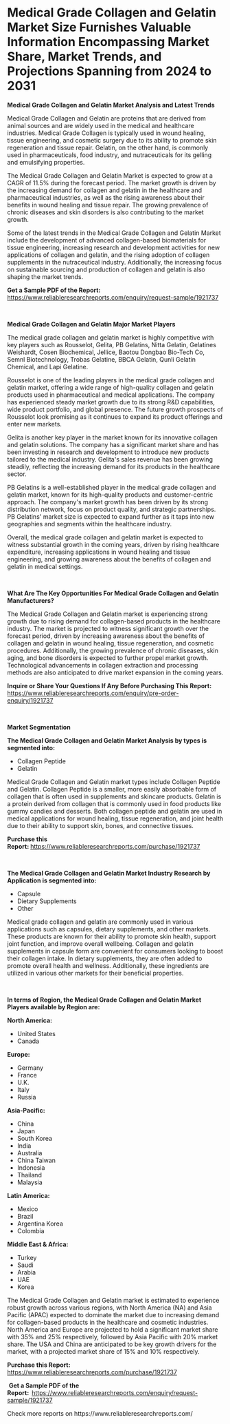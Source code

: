 <p><h1>Medical Grade Collagen and Gelatin Market Size Furnishes Valuable Information Encompassing Market Share, Market Trends, and Projections Spanning from 2024 to 2031</h1></p><p><strong>Medical Grade Collagen and Gelatin Market Analysis and Latest Trends</strong></p>
<p><p>Medical Grade Collagen and Gelatin are proteins that are derived from animal sources and are widely used in the medical and healthcare industries. Medical Grade Collagen is typically used in wound healing, tissue engineering, and cosmetic surgery due to its ability to promote skin regeneration and tissue repair. Gelatin, on the other hand, is commonly used in pharmaceuticals, food industry, and nutraceuticals for its gelling and emulsifying properties.</p><p>The Medical Grade Collagen and Gelatin Market is expected to grow at a CAGR of 11.5% during the forecast period. The market growth is driven by the increasing demand for collagen and gelatin in the healthcare and pharmaceutical industries, as well as the rising awareness about their benefits in wound healing and tissue repair. The growing prevalence of chronic diseases and skin disorders is also contributing to the market growth.</p><p>Some of the latest trends in the Medical Grade Collagen and Gelatin Market include the development of advanced collagen-based biomaterials for tissue engineering, increasing research and development activities for new applications of collagen and gelatin, and the rising adoption of collagen supplements in the nutraceutical industry. Additionally, the increasing focus on sustainable sourcing and production of collagen and gelatin is also shaping the market trends.</p></p>
<p><strong>Get a Sample PDF of the Report:&nbsp;</strong> <a href="https://www.reliableresearchreports.com/enquiry/request-sample/1921737">https://www.reliableresearchreports.com/enquiry/request-sample/1921737</a></p>
<p>&nbsp;</p>
<p><strong>Medical Grade Collagen and Gelatin Major Market Players</strong></p>
<p><p>The medical grade collagen and gelatin market is highly competitive with key players such as Rousselot, Gelita, PB Gelatins, Nitta Gelatin, Gelatines Weishardt, Cosen Biochemical, Jellice, Baotou Dongbao Bio-Tech Co, Semnl Biotechnology, Trobas Gelatine, BBCA Gelatin, Qunli Gelatin Chemical, and Lapi Gelatine.</p><p>Rousselot is one of the leading players in the medical grade collagen and gelatin market, offering a wide range of high-quality collagen and gelatin products used in pharmaceutical and medical applications. The company has experienced steady market growth due to its strong R&D capabilities, wide product portfolio, and global presence. The future growth prospects of Rousselot look promising as it continues to expand its product offerings and enter new markets.</p><p>Gelita is another key player in the market known for its innovative collagen and gelatin solutions. The company has a significant market share and has been investing in research and development to introduce new products tailored to the medical industry. Gelita's sales revenue has been growing steadily, reflecting the increasing demand for its products in the healthcare sector.</p><p>PB Gelatins is a well-established player in the medical grade collagen and gelatin market, known for its high-quality products and customer-centric approach. The company's market growth has been driven by its strong distribution network, focus on product quality, and strategic partnerships. PB Gelatins' market size is expected to expand further as it taps into new geographies and segments within the healthcare industry.</p><p>Overall, the medical grade collagen and gelatin market is expected to witness substantial growth in the coming years, driven by rising healthcare expenditure, increasing applications in wound healing and tissue engineering, and growing awareness about the benefits of collagen and gelatin in medical settings.</p></p>
<p>&nbsp;</p>
<p><strong>What Are The Key Opportunities For Medical Grade Collagen and Gelatin Manufacturers?</strong></p>
<p><p>The Medical Grade Collagen and Gelatin market is experiencing strong growth due to rising demand for collagen-based products in the healthcare industry. The market is projected to witness significant growth over the forecast period, driven by increasing awareness about the benefits of collagen and gelatin in wound healing, tissue regeneration, and cosmetic procedures. Additionally, the growing prevalence of chronic diseases, skin aging, and bone disorders is expected to further propel market growth. Technological advancements in collagen extraction and processing methods are also anticipated to drive market expansion in the coming years.</p></p>
<p><strong>Inquire or Share Your Questions If Any Before Purchasing This Report:</strong> <a href="https://www.reliableresearchreports.com/enquiry/pre-order-enquiry/1921737">https://www.reliableresearchreports.com/enquiry/pre-order-enquiry/1921737</a></p>
<p>&nbsp;</p>
<p><strong>Market Segmentation</strong></p>
<p><strong>The Medical Grade Collagen and Gelatin Market Analysis by types is segmented into:</strong></p>
<p><ul><li>Collagen Peptide</li><li>Gelatin</li></ul></p>
<p><p>Medical Grade Collagen and Gelatin market types include Collagen Peptide and Gelatin. Collagen Peptide is a smaller, more easily absorbable form of collagen that is often used in supplements and skincare products. Gelatin is a protein derived from collagen that is commonly used in food products like gummy candies and desserts. Both collagen peptide and gelatin are used in medical applications for wound healing, tissue regeneration, and joint health due to their ability to support skin, bones, and connective tissues.</p></p>
<p><strong>Purchase this Report:&nbsp;</strong><a href="https://www.reliableresearchreports.com/purchase/1921737">https://www.reliableresearchreports.com/purchase/1921737</a></p>
<p>&nbsp;</p>
<p><strong>The Medical Grade Collagen and Gelatin Market Industry Research by Application is segmented into:</strong></p>
<p><ul><li>Capsule</li><li>Dietary Supplements</li><li>Other</li></ul></p>
<p><p>Medical grade collagen and gelatin are commonly used in various applications such as capsules, dietary supplements, and other markets. These products are known for their ability to promote skin health, support joint function, and improve overall wellbeing. Collagen and gelatin supplements in capsule form are convenient for consumers looking to boost their collagen intake. In dietary supplements, they are often added to promote overall health and wellness. Additionally, these ingredients are utilized in various other markets for their beneficial properties.</p></p>
<p>&nbsp;</p>
<p><strong>In terms of Region, the Medical Grade Collagen and Gelatin Market Players available by Region are:</strong></p>
<p>
    <p> <strong> North America: </strong>
        <ul>
            <li>United States</li>
            <li>Canada</li>
        </ul>
        </p> 
    <p> <strong> Europe: </strong>
        <ul>
            <li>Germany</li>
            <li>France</li>
            <li>U.K.</li>
            <li>Italy</li>
            <li>Russia</li>
        </ul>
        </p> 
    <p> <strong> Asia-Pacific: </strong>
        <ul>
            <li>China</li>
            <li>Japan</li>
            <li>South Korea</li>
            <li>India</li>
            <li>Australia</li>
            <li>China Taiwan</li>
            <li>Indonesia</li>
            <li>Thailand</li>
            <li>Malaysia</li>
        </ul>
        </p> 
    <p> <strong> Latin America: </strong>
        <ul>
            <li>Mexico</li>
            <li>Brazil</li>
            <li>Argentina Korea</li>
            <li>Colombia</li>
        </ul>
        </p> 
    <p> <strong> Middle East & Africa: </strong>
        <ul>
            <li>Turkey</li>
            <li>Saudi</li>
            <li>Arabia</li>
            <li>UAE</li>
            <li>Korea</li>
        </ul>
    </p>
    </p>
<p><p>The Medical Grade Collagen and Gelatin market is estimated to experience robust growth across various regions, with North America (NA) and Asia Pacific (APAC) expected to dominate the market due to increasing demand for collagen-based products in the healthcare and cosmetic industries. North America and Europe are projected to hold a significant market share with 35% and 25% respectively, followed by Asia Pacific with 20% market share. The USA and China are anticipated to be key growth drivers for the market, with a projected market share of 15% and 10% respectively.</p></p>
<p><strong>Purchase this Report: </strong><a href="https://www.reliableresearchreports.com/purchase/1921737">https://www.reliableresearchreports.com/purchase/1921737</a></p>
<p>&nbsp;<strong>Get a Sample PDF of the Report:&nbsp;&nbsp;</strong><a href="https://www.reliableresearchreports.com/enquiry/request-sample/1921737">https://www.reliableresearchreports.com/enquiry/request-sample/1921737</a></p>
<p><strong></strong></p>
<p>Check more reports on https://www.reliableresearchreports.com/</p>
